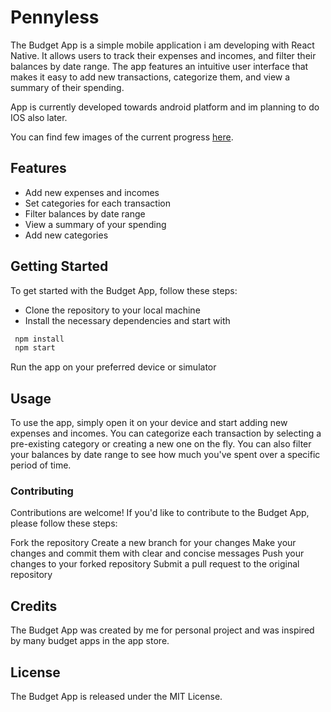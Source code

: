 # Pennyless
The Budget App is a simple mobile application i am developing with React Native. It allows users to track their expenses and incomes, and filter their balances by date range. The app features an intuitive user interface that makes it easy to add new transactions, categorize them, and view a summary of their spending. 

App is currently developed towards android platform and im planning to do IOS also later. 

You can find few images of the current progress [here](https://github.com/Petrikur/Pennyless/tree/main/assets/images).

## Features
- Add new expenses and incomes
- Set categories for each transaction
- Filter balances by date range
- View a summary of your spending
- Add new categories

## Getting Started

To get started with the Budget App, follow these steps:

- Clone the repository to your local machine
- Install the necessary dependencies and start with  
```bash
 npm install
 npm start
 ```
Run the app on your preferred device or simulator

## Usage
To use the app, simply open it on your device and start adding new expenses and incomes. You can categorize each transaction by selecting a pre-existing category or creating a new one on the fly. You can also filter your balances by date range to see how much you've spent over a specific period of time.

### Contributing
Contributions are welcome! If you'd like to contribute to the Budget App, please follow these steps:

Fork the repository
Create a new branch for your changes
Make your changes and commit them with clear and concise messages
Push your changes to your forked repository
Submit a pull request to the original repository
## Credits
The Budget App was created by me for personal project and was inspired by many budget apps in the app store.

## License
The Budget App is released under the MIT License.